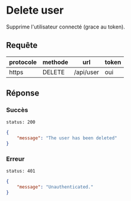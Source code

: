# Delete user

Supprime l'utilisateur connecté (grace au token).

## Requête

| protocole | methode | url       | token |
| --------- | ------- | --------- | ----- |
| https     | DELETE  | /api/user | oui   |

## Réponse

### Succès

`status: 200`

```json
{
    "message": "The user has been deleted"
}
```

### Erreur

`status: 401`

```json
{
    "message": "Unauthenticated."
}
```
